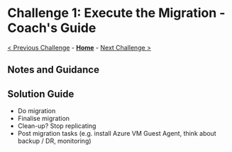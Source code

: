 # Challenge 1: Execute the Migration - Coach's Guide

[< Previous Challenge](./03-prepare.md) - **[Home](./README.md)** - [Next Challenge >](./05-modernise.md)

## Notes and Guidance


## Solution Guide

- Do migration
- Finalise migration
- Clean-up? Stop replicating
- Post migration tasks (e.g. install Azure VM Guest Agent, think about backup / DR, monitoring)
